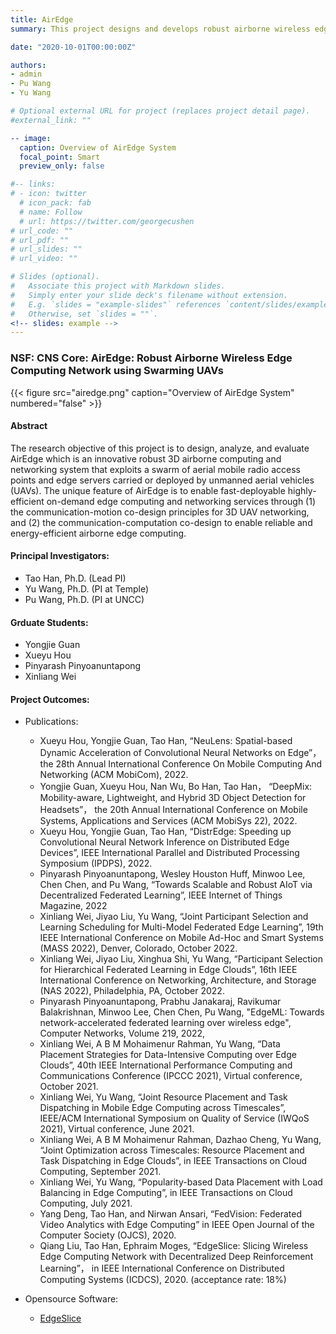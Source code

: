 ```yaml
---
title: AirEdge
summary: This project designs and develops robust airborne wireless edge computing networks and systems.

date: "2020-10-01T00:00:00Z"

authors:
- admin
- Pu Wang
- Yu Wang

# Optional external URL for project (replaces project detail page).
#external_link: ""

-- image:
  caption: Overview of AirEdge System
  focal_point: Smart  
  preview_only: false

#-- links:
# - icon: twitter
  # icon_pack: fab
  # name: Follow
  # url: https://twitter.com/georgecushen
# url_code: ""
# url_pdf: ""
# url_slides: ""
# url_video: "" 

# Slides (optional).
#   Associate this project with Markdown slides.
#   Simply enter your slide deck's filename without extension.
#   E.g. `slides = "example-slides"` references `content/slides/example-slides.md`.
#   Otherwise, set `slides = ""`.
<!-- slides: example -->
---
```


### NSF: CNS Core: AirEdge: Robust Airborne Wireless Edge Computing Network using Swarming UAVs

{{< figure src="airedge.png" caption="Overview of AirEdge System" numbered="false" >}}

#### Abstract
The research objective of this project is to design, analyze, and evaluate AirEdge which is an innovative robust 3D airborne computing and networking system that exploits a swarm of aerial mobile radio access points and edge servers carried or deployed by unmanned aerial vehicles (UAVs). The unique feature of AirEdge is to enable fast-deployable highly-efficient on-demand edge computing and networking services through (1) the communication-motion co-design principles for 3D UAV networking, and (2) the communication-computation co-design to enable reliable and energy-efficient airborne edge computing.

#### Principal Investigators:
- Tao Han, Ph.D. (Lead PI)
- Yu Wang, Ph.D. (PI at Temple)
- Pu Wang, Ph.D. (PI at UNCC)

#### Grduate Students:
- Yongjie Guan
- Xueyu Hou
- Pinyarash Pinyoanuntapong
- Xinliang Wei


#### Project Outcomes:
- Publications:
  - Xueyu Hou, Yongjie Guan, Tao Han, “NeuLens: Spatial-based Dynamic Acceleration of Convolutional Neural Networks on Edge”， the 28th Annual International Conference On Mobile Computing And Networking (ACM MobiCom), 2022.
  - Yongjie Guan, Xueyu Hou, Nan Wu, Bo Han, Tao Han， “DeepMix: Mobility-aware, Lightweight, and Hybrid 3D Object Detection for Headsets”， the 20th Annual International Conference on Mobile Systems, Applications and Services (ACM MobiSys 22), 2022.
  - Xueyu Hou, Yongjie Guan, Tao Han, “DistrEdge: Speeding up Convolutional Neural Network Inference on Distributed Edge Devices”, IEEE International Parallel and Distributed Processing Symposium (IPDPS), 2022. 
  - Pinyarash Pinyoanuntapong, Wesley Houston Huff, Minwoo Lee, Chen Chen, and Pu Wang, “Towards Scalable and Robust AIoT via Decentralized Federated Learning”, IEEE Internet of Things Magazine, 2022
  - Xinliang Wei, Jiyao Liu, Yu Wang, “Joint Participant Selection and Learning Scheduling for Multi-Model Federated Edge Learning”, 19th IEEE International Conference on Mobile Ad-Hoc and Smart Systems (MASS 2022), Denver, Colorado, October 2022.
  - Xinliang Wei, Jiyao Liu, Xinghua Shi, Yu Wang, “Participant Selection for Hierarchical Federated Learning in Edge Clouds”, 16th IEEE International Conference on Networking, Architecture, and Storage (NAS 2022), Philadelphia, PA, October 2022.
  - Pinyarash Pinyoanuntapong, Prabhu Janakaraj, Ravikumar Balakrishnan, Minwoo Lee, Chen Chen, Pu Wang, "EdgeML: Towards network-accelerated federated learning over wireless edge", Computer Networks, Volume 219, 2022,
  - Xinliang Wei, A B M Mohaimenur Rahman, Yu Wang, “Data Placement Strategies for Data-Intensive Computing over Edge Clouds”, 40th IEEE International Performance Computing and Communications Conference (IPCCC 2021), Virtual conference, October 2021.
  - Xinliang Wei, Yu Wang, “Joint Resource Placement and Task Dispatching in Mobile Edge Computing across Timescales”, IEEE/ACM International Symposium on Quality of Service (IWQoS 2021), Virtual conference, June 2021.
  - Xinliang Wei, A B M Mohaimenur Rahman, Dazhao Cheng, Yu Wang, “Joint Optimization across Timescales: Resource Placement and Task Dispatching in Edge Clouds”, in IEEE Transactions on Cloud Computing, September 2021.
  - Xinliang Wei, Yu Wang, “Popularity-based Data Placement with Load Balancing in Edge Computing”, in IEEE Transactions on Cloud Computing, July 2021.
  - Yang Deng, Tao Han, and Nirwan Ansari, “FedVision: Federated Video Analytics with Edge Computing” in IEEE Open Journal of the Computer Society (OJCS), 2020.
  - Qiang Liu, Tao Han, Ephraim Moges, “EdgeSlice: Slicing Wireless Edge Computing Network with Decentralized Deep Reinforcement Learning”， in IEEE International Conference on Distributed Computing Systems (ICDCS), 2020. (acceptance rate: 18%)
	
 
- Opensource Software:
	- [EdgeSlice](https://github.com/unics-code/EdgeSlice)


<!-- In this framework, smart cameras, radio access networks, and edge servers are recognized as infrastructure that can support multiple machine vision services through adaptive end-to-end multi-domain resource orchestration. The PIs envision that a machine vision service provider (MVSP) will own and manage a virtual network consisting of a radio access network and edge servers and have the access to ubiquitous cameras via camera sharing agreements with camera owners. Under this scenario, MVSPs are challenged to dynamically manage highly coupled resources and functions across multiple technology domains: 1) camera functions such as image preprocessing and embedded machine vision; 2) network resources in the radio access network; 3) computation resources and machine vision on the edge servers. To solve the problem, the PIs propose an interdisciplinary research project which integrates techniques and perspectives from wireless networking, computer vision, and edge computing in designing and optimizing UbiVision. -->


<!-- Lorem ipsum dolor sit amet, consectetur adipiscing elit. Duis posuere tellus ac convallis placerat. Proin tincidunt magna sed ex sollicitudin condimentum. Sed ac faucibus dolor, scelerisque sollicitudin nisi. Cras purus urna, suscipit quis sapien eu, pulvinar tempor diam. Quisque risus orci, mollis id ante sit amet, gravida egestas nisl. Sed ac tempus magna. Proin in dui enim. Donec condimentum, sem id dapibus fringilla, tellus enim condimentum arcu, nec volutpat est felis vel metus. Vestibulum sit amet erat at nulla eleifend gravida.

Nullam vel molestie justo. Curabitur vitae efficitur leo. In hac habitasse platea dictumst. Sed pulvinar mauris dui, eget varius purus congue ac. Nulla euismod, lorem vel elementum dapibus, nunc justo porta mi, sed tempus est est vel tellus. Nam et enim eleifend, laoreet sem sit amet, elementum sem. Morbi ut leo congue, maximus velit ut, finibus arcu. In et libero cursus, rutrum risus non, molestie leo. Nullam congue quam et volutpat malesuada. Sed risus tortor, pulvinar et dictum nec, sodales non mi. Phasellus lacinia commodo laoreet. Nam mollis, erat in feugiat consectetur, purus eros egestas tellus, in auctor urna odio at nibh. Mauris imperdiet nisi ac magna convallis, at rhoncus ligula cursus.

Cras aliquam rhoncus ipsum, in hendrerit nunc mattis vitae. Duis vitae efficitur metus, ac tempus leo. Cras nec fringilla lacus. Quisque sit amet risus at ipsum pharetra commodo. Sed aliquam mauris at consequat eleifend. Praesent porta, augue sed viverra bibendum, neque ante euismod ante, in vehicula justo lorem ac eros. Suspendisse augue libero, venenatis eget tincidunt ut, malesuada at lorem. Donec vitae bibendum arcu. Aenean maximus nulla non pretium iaculis. Quisque imperdiet, nulla in pulvinar aliquet, velit quam ultrices quam, sit amet fringilla leo sem vel nunc. Mauris in lacinia lacus.

Suspendisse a tincidunt lacus. Curabitur at urna sagittis, dictum ante sit amet, euismod magna. Sed rutrum massa id tortor commodo, vitae elementum turpis tempus. Lorem ipsum dolor sit amet, consectetur adipiscing elit. Aenean purus turpis, venenatis a ullamcorper nec, tincidunt et massa. Integer posuere quam rutrum arcu vehicula imperdiet. Mauris ullamcorper quam vitae purus congue, quis euismod magna eleifend. Vestibulum semper vel augue eget tincidunt. Fusce eget justo sodales, dapibus odio eu, ultrices lorem. Duis condimentum lorem id eros commodo, in facilisis mauris scelerisque. Morbi sed auctor leo. Nullam volutpat a lacus quis pharetra. Nulla congue rutrum magna a ornare.

Aliquam in turpis accumsan, malesuada nibh ut, hendrerit justo. Cum sociis natoque penatibus et magnis dis parturient montes, nascetur ridiculus mus. Quisque sed erat nec justo posuere suscipit. Donec ut efficitur arcu, in malesuada neque. Nunc dignissim nisl massa, id vulputate nunc pretium nec. Quisque eget urna in risus suscipit ultricies. Pellentesque odio odio, tincidunt in eleifend sed, posuere a diam. Nam gravida nisl convallis semper elementum. Morbi vitae felis faucibus, vulputate orci placerat, aliquet nisi. Aliquam erat volutpat. Maecenas sagittis pulvinar purus, sed porta quam laoreet at. -->
